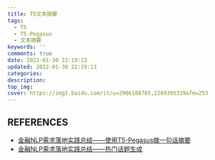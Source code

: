 ```yaml
---
title: T5文本摘要
tags:
  - T5
  - T5-Pegasus
  - 文本摘要
keywords: ''
comments: true
date: 2022-01-30 22:19:13
updated: 2022-01-30 22:19:13
categories:
description:
top_img:
cover: https://img1.baidu.com/it/u=2966108785,2269395339&fm=253
---
```



## REFERENCES
- [金融NLP需求落地实践总结——使用T5-Pegasus做一句话摘要](https://zhuanlan.zhihu.com/p/412505023)
- [金融NLP需求落地实践总结——热门话题生成](https://zhuanlan.zhihu.com/p/268564361)




